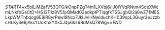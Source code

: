 $START$4+x5bILiM2afV53QTG/kOnpPZgT4m1LXVbj6/iJ0iYVqRNtm4SdeXWcmLNkfbGsCtD+HS12F1z8V51pQMad03edkptPTIqgfkTSSJgbQi2a8wZ71MESLkpWMThbqog6E9iR8yrPewI9Ncx7JklJvIHNwiduchKH039opL3Guyr2eJzzbcHLKy3eBjAkcYUoKh2YXk5J4p6kz6RdMsQ78Wg==$END$